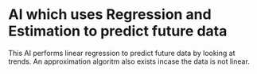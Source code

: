 # AI which uses Regression and Estimation to predict future data

This AI performs linear regression to predict future data by looking at trends. An approximation algoritm also exists incase the data is not linear.